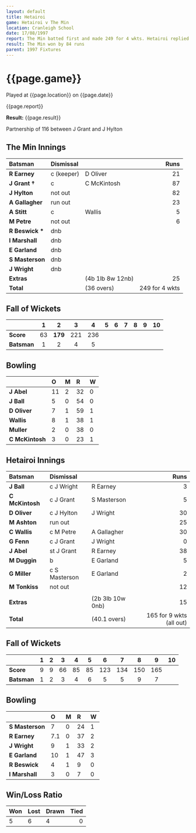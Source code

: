 ```yaml
---
layout: default
title: Hetairoi
game: Hetairoi v The Min
location: Cranleigh School
date: 17/08/1997
report: The Min batted first and made 249 for 4 wkts. Hetairoi replied with 165 for 9 wkts (all out)
result: The Min won by 84 runs
parent: 1997 Fixtures
---
```


# {{page.game}}

Played at {{page.location}} on {{page.date}}

{{page.report}}

**Result:** {{page.result}}

Partnership of 116 between J Grant and J Hylton

## The Min Innings

| Batsman | Dismissal |  | Runs |
|:---|:---|---|---:|
| **R Earney** | c (keeper) | D Oliver | 21 |
| **J Grant &#8224;** | c | C McKintosh | 87 |
| **J Hylton** | not out |  | 82 |
| **A Gallagher** | run out |  | 23 |
| **A Stitt** | c | Wallis | 5 |
| **M Petre** | not out |  | 6 |
| **R Beswick &#42;** | dnb |  |  |
| **I Marshall** | dnb |  |  |
| **E Garland** | dnb |  |  |
| **S Masterson** | dnb |  |  |
| **J Wright** | dnb |  |  |
| **Extras** | | (4b 1lb 8w 12nb) | 25 |
| **Total** | | (36 overs) | 249 for 4 wkts |

## Fall of Wickets

| | 1 | 2 | 3 | 4 | 5 | 6 | 7 | 8 | 9 | 10 |
|---|:---:|:---:|:---:|:---:|:---:|:---:|:---:|:---:|:---:|:---:|
| **Score** | 63 | **179** | 221 | 236 |  |  |  |  |  |  |
| **Batsman** | 1 | 2 | 4 | 5 |  |  |  |  |  |  |

## Bowling

| | O | M | R | W |
|---|:---|:---|:---|:---|
| **J Abel** | 11 | 2 | 32 | 0 |
| **J Ball** | 5 | 0 | 54 | 0 |
| **D Oliver** | 7 | 1 | 59 | 1 |
| **Wallis** | 8 | 1 | 38 | 1 |
| **Muller** | 2 | 0 | 38 | 0 |
| **C McKintosh** | 3 | 0 | 23 | 1 |


## Hetairoi Innings

| Batsman | Dismissal |  | Runs |
|:---|:---|---|---:|
| **J Ball** | c J Wright | R Earney | 3 |
| **C McKintosh** | c J Grant | S Masterson | 5 |
| **D Oliver** | c J Hylton | J Wright | 30 |
| **M Ashton** | run out |  | 25 |
| **C Wallis** | c M Petre | A Gallagher | 30 |
| **G Fenn** | c J Grant | J Wright | 0 |
| **J Abel** | st J Grant | R Earney | 38 |
| **M Duggin** | b | E Garland | 5 |
| **G Miller** | c S Masterson | E Garland | 2 |
| **M Tonkiss** | not out |  | 12 |
|  |  |  |  |
| **Extras** | | (2b 3lb 10w 0nb) | 15 |
| **Total** | | (40.1 overs) | 165 for 9 wkts (all out) |

## Fall of Wickets

| | 1 | 2 | 3 | 4 | 5 | 6 | 7 | 8 | 9 | 10 |
|---|:---:|:---:|:---:|:---:|:---:|:---:|:---:|:---:|:---:|:---:|
| **Score** | 9 | 9 | 66 | 85 | 85 | 123 | 134 | 150 | 165 |  |
| **Batsman** | 1 | 2 | 3 | 4 | 6 | 5 | 5 | 9 | 7 |  |

## Bowling

| | O | M | R | W |
|---|:---|:---|:---|:---|
| **S Masterson** | 7 | 0 | 24 | 1 |
| **R Earney** | 7.1 | 0 | 37 | 2 |
| **J Wright** | 9 | 1 | 33 | 2 |
| **E Garland** | 10 | 1 | 47 | 3 |
| **R Beswick** | 4 | 1 | 9 | 0 |
| **I Marshall** | 3 | 0 | 7 | 0 |

## Win/Loss Ratio

| Won | Lost | Drawn | Tied |
|:---|:---|:---|---:|
| 5 | 6 | 4 | 0 |